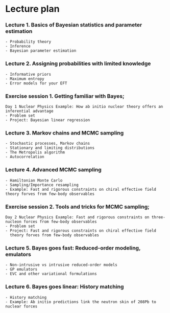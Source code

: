 # Lecture plan

### Lecture 1. Basics of Bayesian statistics and parameter estimation 
    - Probability theory
    - Inference
    - Bayesian parameter estimation

### Lecture 2. Assigning probabilities with limited knowledge
    - Informative priors
    - Maximum entropy
    - Error models for your EFT

### Exercise session 1. Getting familiar with Bayes; 
	Day 1 Nuclear Physics Example: How ab initio nuclear theory offers an inferential advantage
    - Problem set
    - Project: Bayesian linear regression

### Lecture 3. Markov chains and MCMC sampling
    - Stochastic processes, Markov chains
    - Stationary and limiting distributions
    - The Metropolis algorithm
    - Autocorrelation

### Lecture 4. Advanced MCMC sampling
    - Hamiltonian Monte Carlo
    - Sampling/Importance resampling
    - Example: Fast and rigorous constraints on chiral effective field theory forves from few-body observables

### Exercise session 2. Tools and tricks for MCMC sampling; 
	Day 2 Nuclear Physics Example: Fast and rigorous constraints on three-nucleon forces from few-body observables
    - Problem set
    - Project: Fast and rigorous constraints on chiral effective field
      theory forves from few-body observables 

### Lecture 5. Bayes goes fast: Reduced-order modeling, emulators
    - Non-intrusive vs intrusive reduced-order models
    - GP emulators
    - EVC and other variational formulations

### Lecture 6. Bayes goes linear: History matching
    - History matching
    - Example: Ab initio predictions link the neutron skin of 208Pb to nuclear forces
